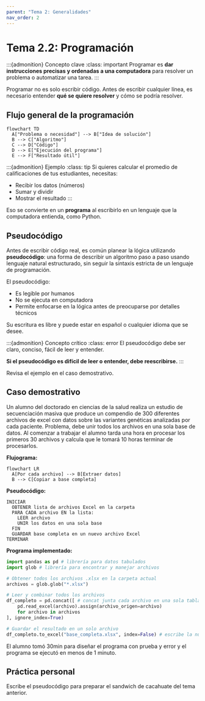 ```yaml
---
parent: "Tema 2: Generalidades"
nav_order: 2
---
```


# Tema 2.2: Programación

:::{admonition} Concepto clave
:class: important
Programar es **dar instrucciones precisas y ordenadas a una computadora** para resolver un problema o automatizar una tarea.
:::


Programar no es solo escribir código. Antes de escribir cualquier línea, es necesario entender **qué se quiere resolver** y cómo se podría resolver.

## Flujo general de la programación

```{mermaid}
flowchart TD
  A["Problema o necesidad"] --> B["Idea de solución"]
  B --> C["Algoritmo"]
  C --> D["Código"]
  D --> E["Ejecución del programa"]
  E --> F["Resultado útil"]
```

:::{admonition} Ejemplo
:class: tip
Si quieres calcular el promedio de calificaciones de tus estudiantes, necesitas:
- Recibir los datos (números)
- Sumar y dividir
- Mostrar el resultado
:::

Eso se convierte en un **programa** al escribirlo en un lenguaje que la computadora entienda, como Python.


## Pseudocódigo

Antes de escribir código real, es común planear la lógica utilizando **pseudocódigo**: una forma de describir un algoritmo paso a paso usando lenguaje natural estructurado, sin seguir la sintaxis estricta de un lenguaje de programación.

El pseudocódigo:
- Es legible por humanos
- No se ejecuta en computadora
- Permite enfocarse en la lógica antes de preocuparse por detalles técnicos

Su escritura es libre y puede estar en español o cualquier idioma que se desee. 

:::{admonition} Concepto crítico
:class: error
El pseudocódigo debe ser claro, conciso, fácil de leer y entender.

**Si el pseudocódigo es difícil de leer o entender, debe reescribirse.**
:::

Revisa el ejemplo en el caso demostrativo.

## Caso demostrativo

Un alumno del doctorado en ciencias de la salud realiza un estudio de secuenciación masiva que produce un compendio de 300 diferentes archivos de excel con datos sobre las variantes genéticas analizadas por cada paciente.
Problema, debe unir todos los archivos en una sola base de datos.
Al comenzar a trabajar el alumno tarda una hora en procesar los primeros 30 archivos y calcula que le tomará 10 horas terminar de procesarlos.

**Flujograma:**
```{mermaid}
flowchart LR
  A[Por cada archivo] --> B[Extraer datos]
  B --> C[Copiar a base completa]
```

**Pseudocódigo:**
```
INICIAR
  OBTENER lista de archivos Excel en la carpeta
  PARA CADA archivo EN la lista:
    LEER archivo
    UNIR los datos en una sola base
  FIN
  GUARDAR base completa en un nuevo archivo Excel
TERMINAR
```

**Programa implementado:**
```python
import pandas as pd # librería para datos tabulados
import glob # librería para encontrar y manejar archivos 

# Obtener todos los archivos .xlsx en la carpeta actual
archivos = glob.glob("*.xlsx")

# Leer y combinar todos los archivos
df_completo = pd.concat([ # concat junta cada archivo en una sola tabla
    pd.read_excel(archivo).assign(archivo_origen=archivo)
    for archivo in archivos
], ignore_index=True)

# Guardar el resultado en un solo archivo
df_completo.to_excel("base_completa.xlsx", index=False) # escribe la nueva tabla a un archivo de excel
```

El alumno tomó 30min para diseñar el programa con prueba y error y el programa se ejecutó en menos de 1 minuto.


## Práctica personal
Escribe el pseudocódigo para preparar el sandwich de cacahuate del tema anterior.